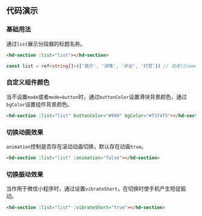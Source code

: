 ## 代码演示

### 基础用法

通过`list`展示分段器的标题名称。

``` html
<hd-section :list="list"></hd-section>
```
``` ts
const list = ref<string[]>(['简介', '详情', '评论', '打赏']) // 或者[{name: '简介'}, {name: '详情'}, {name: '评论'}, {name: '打赏'}]
```

### 自定义组件颜色

当不设置`mode`或者`mode=button`时，通过`buttonColor`设置滑块背景颜色，通过`bgColor`设置组件背景颜色。

``` html
<hd-section :list="list" buttonColor="#999" bgColor="#f3f4f5"></hd-section>
```

### 切换动画效果

`animation`控制是否存在滚动动画切换，默认存在动画`true`。

``` html
<hd-section :list="list" :animation="false"></hd-section>
```

### 切换振动效果

当作用于微信小程序时，通过设置`vibrateShort`，在切换时使手机产生短促振动。

``` html
<hd-section :list="list" :vibrateShort="true"></hd-section>
```

